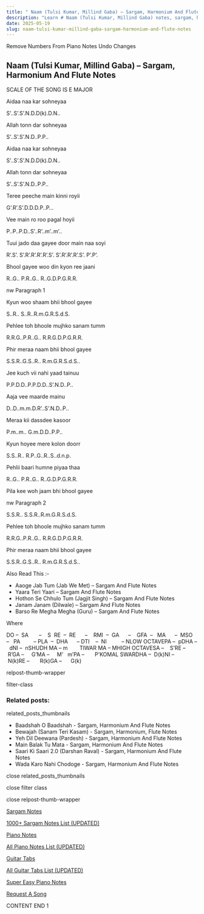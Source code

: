 ```yaml
---
title: " Naam (Tulsi Kumar, Millind Gaba) – Sargam, Harmonium And Flute Notes"
description: "Learn # Naam (Tulsi Kumar, Millind Gaba) notes, sargam, harmonium notations and flute notes. Easy step-by-step tutorial for beginners."
date: 2025-05-19
slug: naam-tulsi-kumar-millind-gaba-sargam-harmonium-and-flute-notes
---
```


Remove Numbers From Piano Notes
Undo Changes

## Naam (Tulsi Kumar, Millind Gaba) – Sargam, Harmonium And Flute Notes

SCALE OF THE SONG IS E MAJOR

Aidaa naa kar sohneyaa

S’..S’.S’.N.D.D(k).D.N..

Allah tonn dar sohneyaa

S’..S’.S’.N.D..P.P..

Aidaa naa kar sohneyaa

S’..S’.S’.N.D.D(k).D.N..

Allah tonn dar sohneyaa

S’..S’.S’.N.D..P.P..

Teree peeche main kinni royii

G’.R’.S’.D.D.D.P..P…

Vee main ro roo pagal hoyii

P..P..P.D..S’..R’..m’..m’..

Tuui jado daa gayee door main naa soyi

R’.S’. S’.R’.R’.R’.R’.S’. S’.R’.R’.R’.S’. P’.P’.

Bhool gayee woo din kyon ree jaani

R..G.. P.R..G.. R..G.D.P.G.R.R.

nw Paragraph 1

Kyun woo shaam bhii bhool gayee

S..R.. S..R..R.m.G.R.S.d.S.

Pehlee toh bhoole mujhko sanam tumm

R.R.G..P.R..G.. R.R.G.D.P.G.R.R.

Phir meraa naam bhii bhool gayee

S.S.R..G.S..R.. R.m.G.R.S.d.S..

Jee kuch vii nahi yaad tainuu

P.P.D.D..P.P.D.D..S’.N.D..P..

Aaja vee maarde mainu

D..D..m.m.D.R’..S’.N.D..P..

Meraa kii dassdee kasoor

P.m..m.. G.m.D.D..P.P..

Kyun hoyee mere kolon doorr

S.S..R.. R.P..G..R..S..d.n.p.

Pehlii baari humne piyaa thaa

R..G.. P.R..G.. R..G.D.P.G.R.R.

Pila kee woh jaam bhi bhool gayee

nw Paragraph 2

S.S.R.. S.S.R..R.m.G.R.S.d.S.

Pehlee toh bhoole mujhko sanam tumm

R.R.G..P.R..G.. R.R.G.D.P.G.R.R.

Phir meraa naam bhii bhool gayee

S.S.R..G.S..R.. R.m.G.R.S.d.S..

Also Read This :-

- Aaoge Jab Tum (Jab We Met) – Sargam And Flute Notes
- Yaara Teri Yaari – Sargam And Flute Notes
- Hothon Se Chhulo Tum (Jagjit Singh) – Sargam And Flute Notes
- Janam Janam (Dilwale) – Sargam And Flute Notes
- Barso Re Megha Megha (Guru) – Sargam And Flute Notes

Where

DO –  SA       –    S  RE  –  RE      –    RMI  –  GA      –    GFA  –   MA      –  MSO  –   PA         – PLA  –  DHA      – DTI    –  NI          – NLOW OCTAVEPA –  pDHA –  dNI –  nSHUDH MA – m        TIWAR MA – MHIGH OCTAVESA –    S’RE –     R’GA –     G’MA –     M’   m’PA –       P’KOMAL SWARDHA –  D(k)NI –       N(k)RE –       R(k)GA –      G(k)

relpost-thumb-wrapper

filter-class

### Related posts:

related_posts_thumbnails

- Baadshah O Baadshah - Sargam, Harmonium And Flute Notes
- Bewajah (Sanam Teri Kasam) - Sargam, Harmonium, Flute Notes
- Yeh Dil Deewana (Pardesh) - Sargam, Harmonium And Flute Notes
- Main Balak Tu Mata - Sargam, Harmonium And Flute Notes
- Saari Ki Saari 2.0 (Darshan Raval) - Sargam, Harmonium And Flute Notes
- Wada Karo Nahi Chodoge - Sargam, Harmonium And Flute Notes

close related_posts_thumbnails

close filter class

close relpost-thumb-wrapper

[Sargam Notes](/sargam-notes.html)

[1000+ Sargam Notes List (UPDATED)](/all-songs-list-sargam-notes.html)

[Piano Notes](/piano-notes.html)

[All Piano Notes List (UPDATED)](/all-songs-list-piano-notes.html)

[Guitar Tabs](/guitar-tabs.html)

[All Guitar Tabs List (UPDATED)](/all-songs-list-guitar-tabs.html)

[Super Easy Piano Notes](https://studywall.in/)

[Request A Song](/request-a-song.html)

CONTENT END 1
